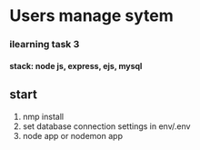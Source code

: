 # Users manage sytem
### ilearning task 3

#### stack: node js, express, ejs, mysql

## start
1. nmp install
2. set database connection settings in env/.env
3. node app or nodemon app
